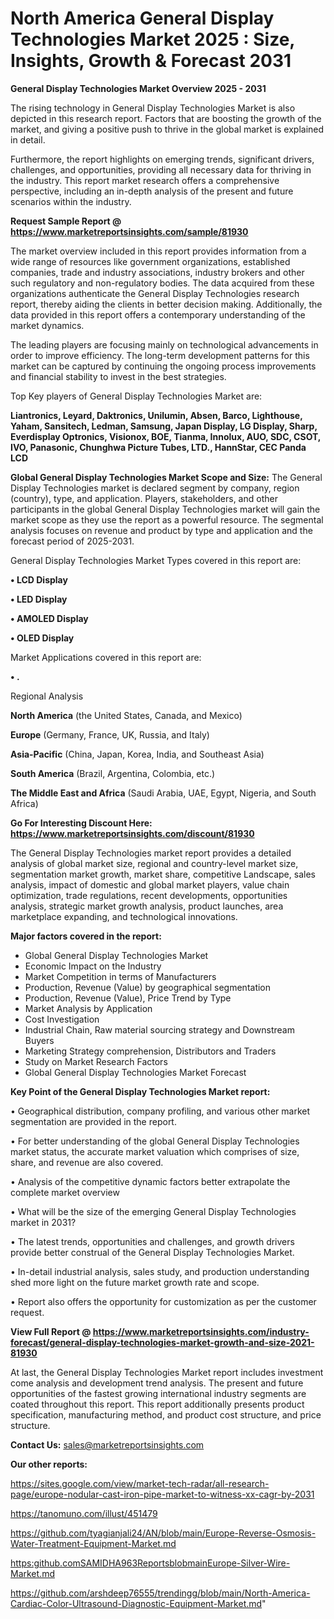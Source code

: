 # North America General Display Technologies Market 2025 : Size, Insights, Growth & Forecast 2031

<Strong> General Display Technologies Market Overview 2025 - 2031</strong>

The rising technology in General Display Technologies Market is also depicted in this research report. Factors that are boosting the growth of the market, and giving a positive push to thrive in the global market is explained in detail.

Furthermore, the report highlights on emerging trends, significant drivers, challenges, and opportunities, providing all necessary data for thriving in the industry. This report market research offers a comprehensive perspective, including an in-depth analysis of the present and future scenarios within the industry.

<strong>Request Sample Report @ <a href=https://www.marketreportsinsights.com/sample/81930>https://www.marketreportsinsights.com/sample/81930</a></strong>

The market overview included in this report provides information from a wide range of resources like government organizations, established companies, trade and industry associations, industry brokers and other such regulatory and non-regulatory bodies. The data acquired from these organizations authenticate the General Display Technologies research report, thereby aiding the clients in better decision making. Additionally, the data provided in this report offers a contemporary understanding of the market dynamics.

The leading players are focusing mainly on technological advancements in order to improve efficiency. The long-term development patterns for this market can be captured by continuing the ongoing process improvements and financial stability to invest in the best strategies.

Top Key players of General Display Technologies Market are:

<strong>Liantronics, Leyard, Daktronics, Unilumin, Absen, Barco, Lighthouse, Yaham, Sansitech, Ledman, Samsung, Japan Display, LG Display, Sharp, Everdisplay Optronics, Visionox, BOE, Tianma, Innolux, AUO, SDC, CSOT, IVO, Panasonic, Chunghwa Picture Tubes, LTD., HannStar, CEC Panda LCD</strong>

<strong><b>Global General Display Technologies Market Scope and Size:</b></strong>
The General Display Technologies market is declared segment by company, region (country), type, and application. Players, stakeholders, and other participants in the global General Display Technologies market will gain the market scope as they use the report as a powerful resource. The segmental analysis focuses on revenue and product by type and application and the forecast period of 2025-2031.

General Display Technologies Market Types covered in this report are:

<strong>• LCD Display

• LED Display

• AMOLED Display

• OLED Display</strong>

Market Applications covered in this report are:

<strong>• .</strong> 

Regional Analysis

<strong>North America</strong> (the United States, Canada, and Mexico)

<strong>Europe</strong> (Germany, France, UK, Russia, and Italy)

<strong>Asia-Pacific</strong> (China, Japan, Korea, India, and Southeast Asia)

<strong>South America</strong> (Brazil, Argentina, Colombia, etc.)

<strong>The Middle East and Africa</strong> (Saudi Arabia, UAE, Egypt, Nigeria, and South Africa)

<strong>Go For Interesting Discount Here: <a href=https://www.marketreportsinsights.com/discount/81930>https://www.marketreportsinsights.com/discount/81930</a></strong>

The General Display Technologies market report provides a detailed analysis of global market size, regional and country-level market size, segmentation market growth, market share, competitive Landscape, sales analysis, impact of domestic and global market players, value chain optimization, trade regulations, recent developments, opportunities analysis, strategic market growth analysis, product launches, area marketplace expanding, and technological innovations.

<strong><b>Major factors covered in the report:</b></strong>
<ul>
  <li>Global General Display Technologies Market </li>
  <li>Economic Impact on the Industry</li>
  <li>Market Competition in terms of Manufacturers</li>
  <li>Production, Revenue (Value) by geographical segmentation</li>
  <li>Production, Revenue (Value), Price Trend by Type</li>
  <li>Market Analysis by Application</li>
  <li>Cost Investigation</li>
  <li>Industrial Chain, Raw material sourcing strategy and Downstream Buyers</li>
  <li>Marketing Strategy comprehension, Distributors and Traders</li>
  <li>Study on Market Research Factors</li>
  <li>Global General Display Technologies Market Forecast</li>
</ul>

<strong><b>Key Point of the General Display Technologies Market report:</b></strong>

• Geographical distribution, company profiling, and various other market segmentation are provided in the report.

• For better understanding of the global General Display Technologies market status, the accurate market valuation which comprises of size, share, and revenue are also covered.

• Analysis of the competitive dynamic factors better extrapolate the complete market overview

• What will be the size of the emerging General Display Technologies market in 2031?

• The latest trends, opportunities and challenges, and growth drivers provide better construal of the General Display Technologies Market.

• In-detail industrial analysis, sales study, and production understanding shed more light on the future market growth rate and scope.

• Report also offers the opportunity for customization as per the customer request.

<strong><b>View Full Report @ <a href=https://www.marketreportsinsights.com/industry-forecast/general-display-technologies-market-growth-and-size-2021-81930>https://www.marketreportsinsights.com/industry-forecast/general-display-technologies-market-growth-and-size-2021-81930</a></b></strong>


At last, the General Display Technologies Market report includes investment come analysis and development trend analysis. The present and future opportunities of the fastest growing international industry segments are coated throughout this report. This report additionally presents product specification, manufacturing method, and product cost structure, and price structure.

<strong>Contact Us:</strong>
sales@marketreportsinsights.com

<strong>Our other reports:</strong>

<a href=https://sites.google.com/view/market-tech-radar/all-research-page/europe-nodular-cast-iron-pipe-market-to-witness-xx-cagr-by-2031>https://sites.google.com/view/market-tech-radar/all-research-page/europe-nodular-cast-iron-pipe-market-to-witness-xx-cagr-by-2031</a>

<a href=https://tanomuno.com/illust/451479>https://tanomuno.com/illust/451479</a>

<a href=https://github.com/tyagianjali24/AN/blob/main/Europe-Reverse-Osmosis-Water-Treatment-Equipment-Market.md>https://github.com/tyagianjali24/AN/blob/main/Europe-Reverse-Osmosis-Water-Treatment-Equipment-Market.md</a>

<a href=https:github.comSAMIDHA963ReportsblobmainEurope-Silver-Wire-Market.md>https:github.comSAMIDHA963ReportsblobmainEurope-Silver-Wire-Market.md</a>

<a href=https://github.com/arshdeep76555/trendingg/blob/main/North-America-Cardiac-Color-Ultrasound-Diagnostic-Equipment-Market.md>https://github.com/arshdeep76555/trendingg/blob/main/North-America-Cardiac-Color-Ultrasound-Diagnostic-Equipment-Market.md</a>"
